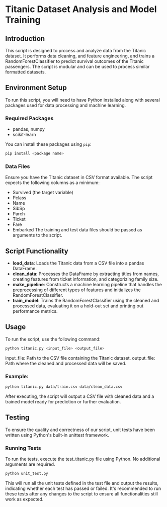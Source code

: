 # Titanic Dataset Analysis and Model Training

## Introduction
This script is designed to process and analyze data from the Titanic dataset. It performs data cleaning, and feature engineering, and trains a RandomForestClassifier to predict survival outcomes of the Titanic passengers. The script is modular and can be used to process similar formatted datasets.

## Environment Setup
To run this script, you will need to have Python installed along with several packages used for data processing and machine learning.

### Required Packages
- pandas, numpy
- scikit-learn

You can install these packages using `pip`:

```bash
pip install <package name>
```

### Data Files
Ensure you have the Titanic dataset in CSV format available. The script expects the following columns as a minimum:
  - Survived (the target variable)
  - Pclass
  - Name
  - SibSp
  - Parch
  - Ticket
  - Fare
  - Embarked
The training and test data files should be passed as arguments to the script.

## Script Functionality
  - <b>load_data</b>: Loads the Titanic data from a CSV file into a pandas DataFrame.
  - <b>clean_data</b>: Processes the DataFrame by extracting titles from names, creating features from ticket information, and categorizing family size.
  - <b>make_pipeline</b>: Constructs a machine learning pipeline that handles the preprocessing of different types of features and initializes the RandomForestClassifier.
  - <b>train_model</b>: Trains the RandomForestClassifier using the cleaned and processed data, evaluating it on a hold-out set and printing out performance metrics.

## Usage
To run the script, use the following command:

```bash
python titanic.py <input_file> <output_file>
```

input_file: Path to the CSV file containing the Titanic dataset.
output_file: Path where the cleaned and processed data will be saved.

### Example:
```bash
python titanic.py data/train.csv data/clean_data.csv
```
After executing, the script will output a CSV file with cleaned data and a trained model ready for prediction or further evaluation.

## Testing
To ensure the quality and correctness of our script, unit tests have been written using Python's built-in unittest framework.

### Running Tests
To run the tests, execute the test_titanic.py file using Python. No additional arguments are required.
```bash
python unit_test.py 
```

This will run all the unit tests defined in the test file and output the results, indicating whether each test has passed or failed. It's recommended to run these tests after any changes to the script to ensure all functionalities still work as expected.
